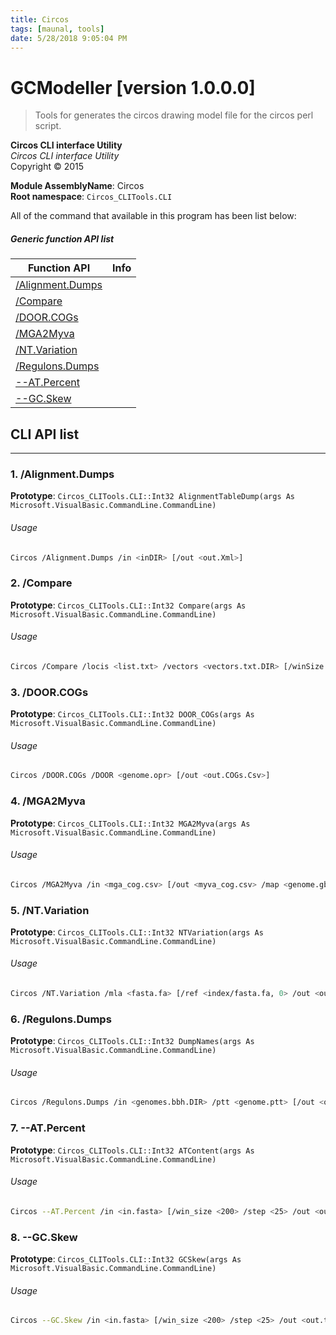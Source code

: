 ```yaml
---
title: Circos
tags: [maunal, tools]
date: 5/28/2018 9:05:04 PM
---
```

# GCModeller [version 1.0.0.0]
> Tools for generates the circos drawing model file for the circos perl script.

<!--more-->

**Circos CLI interface Utility**<br/>
_Circos CLI interface Utility_<br/>
Copyright ©  2015

**Module AssemblyName**: Circos<br/>
**Root namespace**: ``Circos_CLITools.CLI``<br/>


All of the command that available in this program has been list below:

##### Generic function API list
|Function API|Info|
|------------|----|
|[/Alignment.Dumps](#/Alignment.Dumps)||
|[/Compare](#/Compare)||
|[/DOOR.COGs](#/DOOR.COGs)||
|[/MGA2Myva](#/MGA2Myva)||
|[/NT.Variation](#/NT.Variation)||
|[/Regulons.Dumps](#/Regulons.Dumps)||
|[--AT.Percent](#--AT.Percent)||
|[--GC.Skew](#--GC.Skew)||

## CLI API list
--------------------------
<h3 id="/Alignment.Dumps"> 1. /Alignment.Dumps</h3>


**Prototype**: ``Circos_CLITools.CLI::Int32 AlignmentTableDump(args As Microsoft.VisualBasic.CommandLine.CommandLine)``

###### Usage
```bash
Circos /Alignment.Dumps /in <inDIR> [/out <out.Xml>]
```
<h3 id="/Compare"> 2. /Compare</h3>


**Prototype**: ``Circos_CLITools.CLI::Int32 Compare(args As Microsoft.VisualBasic.CommandLine.CommandLine)``

###### Usage
```bash
Circos /Compare /locis <list.txt> /vectors <vectors.txt.DIR> [/winSize 100 /steps 1 /out <out.csv>]
```
<h3 id="/DOOR.COGs"> 3. /DOOR.COGs</h3>


**Prototype**: ``Circos_CLITools.CLI::Int32 DOOR_COGs(args As Microsoft.VisualBasic.CommandLine.CommandLine)``

###### Usage
```bash
Circos /DOOR.COGs /DOOR <genome.opr> [/out <out.COGs.Csv>]
```
<h3 id="/MGA2Myva"> 4. /MGA2Myva</h3>


**Prototype**: ``Circos_CLITools.CLI::Int32 MGA2Myva(args As Microsoft.VisualBasic.CommandLine.CommandLine)``

###### Usage
```bash
Circos /MGA2Myva /in <mga_cog.csv> [/out <myva_cog.csv> /map <genome.gb>]
```
<h3 id="/NT.Variation"> 5. /NT.Variation</h3>


**Prototype**: ``Circos_CLITools.CLI::Int32 NTVariation(args As Microsoft.VisualBasic.CommandLine.CommandLine)``

###### Usage
```bash
Circos /NT.Variation /mla <fasta.fa> [/ref <index/fasta.fa, 0> /out <out.txt> /cut 0.75]
```
<h3 id="/Regulons.Dumps"> 6. /Regulons.Dumps</h3>


**Prototype**: ``Circos_CLITools.CLI::Int32 DumpNames(args As Microsoft.VisualBasic.CommandLine.CommandLine)``

###### Usage
```bash
Circos /Regulons.Dumps /in <genomes.bbh.DIR> /ptt <genome.ptt> [/out <out.Csv>]
```
<h3 id="--AT.Percent"> 7. --AT.Percent</h3>


**Prototype**: ``Circos_CLITools.CLI::Int32 ATContent(args As Microsoft.VisualBasic.CommandLine.CommandLine)``

###### Usage
```bash
Circos --AT.Percent /in <in.fasta> [/win_size <200> /step <25> /out <out.txt>]
```
<h3 id="--GC.Skew"> 8. --GC.Skew</h3>


**Prototype**: ``Circos_CLITools.CLI::Int32 GCSkew(args As Microsoft.VisualBasic.CommandLine.CommandLine)``

###### Usage
```bash
Circos --GC.Skew /in <in.fasta> [/win_size <200> /step <25> /out <out.txt>]
```
